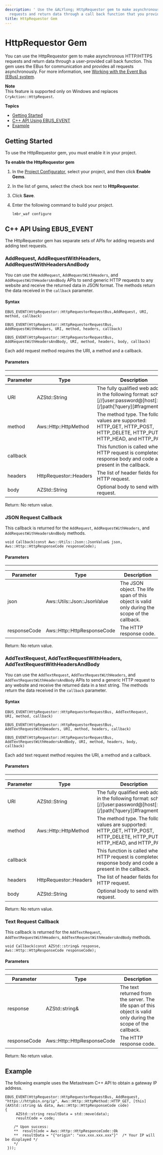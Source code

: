 ```yaml
---
description: ' Use the &ALYlong; HttpRequestor gem to make asynchronous HTTP/HTTPS
  requests and return data through a call back function that you provide. '
title: HttpRequestor Gem
---
```

# HttpRequestor Gem<a name="http-requestor-gem"></a>

You can use the HttpRequestor gem to make asynchronous HTTP/HTTPS requests and return data through a user\-provided call back function\. This gem uses the EBus for communication and provides all requests asynchronously\. For more information, see [Working with the Event Bus \(EBus\) system](/docs/userguide/programming/ebus/intro.md)\.

**Note**  
This feature is supported only on Windows and replaces `CryAction::HttpRequest`\.

**Topics**
+ [Getting Started](#http-requestor-gem-getting-started)
+ [C\+\+ API Using EBUS\_EVENT](#http-requestor-gem-c-api-ebus_event)
+ [Example](#http-requestor-gem-example)

## Getting Started<a name="http-requestor-gem-getting-started"></a>

To use the HttpRequestor gem, you must enable it in your project\.

**To enable the HttpRequestor gem**

1. In the [Project Configurator](/docs/userguide/configurator/intro.md), select your project, and then click **Enable Gems**\.

1. In the list of gems, select the check box next to **HttpRequestor**\.

1. Click **Save**\.

1. Enter the following command to build your project\.

   ```
   lmbr_waf configure
   ```

## C\+\+ API Using EBUS\_EVENT<a name="http-requestor-gem-c-api-ebus_event"></a>

The HttpRequestor gem has separate sets of APIs for adding requests and adding text requests\.

### AddRequest, AddRequestWithHeaders, AddRequestWithHeadersAndBody<a name="http-requestor-gem-addrequest-methods"></a>

You can use the `AddRequest`, `AddRequestWithHeaders`, and `AddRequestWithHeadersAndBody` APIs to send generic HTTP requests to any website and receive the returned data in JSON format\. The methods return the data received in the `callback` parameter\.

#### Syntax<a name="http-requestor-gem-addrequest-syntax"></a>

```
EBUS_EVENT(HttpRequestor::HttpRequestorRequestBus,AddRequest, URI, method, callback)
```

```
EBUS_EVENT(HttpRequestor::HttpRequestorRequestBus, AddRequestWithHeaders, URI, method, headers, callback)
```

```
EBUS_EVENT(HttpRequestor::HttpRequestorRequestBus, AddRequestWithHeadersAndBody, URI, method, headers, body, callback)
```

Each add request method requires the URI, a method and a callback\.

#### Parameters<a name="http-requestor-gem-addrequest-parameters"></a>


****  

| Parameter | Type | Description | 
| --- | --- | --- | 
| URI | AZStd::String | The fully qualified web address, in the following format: scheme:\[//\[user:password@\]host\[:port\]\]\[/\]path\[?query\]\[\#fragment\] | 
| method | Aws::Http::HttpMethod | The method type\. The following values are supported: HTTP\_GET, HTTP\_POST, HTTP\_DELETE, HTTP\_PUT, HTTP\_HEAD, and HTTP\_PATCH\. | 
| callback |  | This function is called when the HTTP request is completed\. The response body and code are present in the callback\. | 
| headers | HttpRequestor::Headers | The list of header fields for the HTTP request\. | 
| body | AZStd::String | Optional body to send with the request\. | 

Return: No return value\.

### JSON Request Callback<a name="http-requestor-gem-json-request-callback"></a>

This callback is returned for the `AddRequest`, `AddRequestWithHeaders`, and `AddRequestWithHeadersAndBody` methods\.

```
void Callback(const Aws::Utils::Json::JsonValue& json, Aws::Http::HttpResponseCode responseCode);
```

#### Parameters<a name="http-requestor-gem-json-request-callback-parameters"></a>


****  

| Parameter | Type | Description | 
| --- | --- | --- | 
| json | Aws::Utils::Json::JsonValue | The JSON object\. The life span of this object is valid only during the scope of the callback\. | 
| responseCode | Aws::Http::HttpResponseCode | The HTTP response code\. | 

Return: No return value\.

### AddTextRequest, AddTextRequestWithHeaders, AddTextRequestWithHeadersAndBody<a name="http-requestor-gem-addtextrequest-methods"></a>

You can use the `AddTextRequest`, `AddTextRequestWithHeaders`, and `AddTextRequestWithHeadersAndBody` APIs to send a generic HTTP request to any website and receive the returned data in a text string\. The methods return the data received in the `callback` parameter\.

#### Syntax<a name="http-requestor-gem-addtextrequest-syntax"></a>

```
EBUS_EVENT(HttpRequestor::HttpRequestorRequestBus, AddTextRequest, URI, method, callback)
```

```
EBUS_EVENT(HttpRequestor::HttpRequestorRequestBus, AddTextRequestWithHeaders, URI, method, headers, callback)
```

```
EBUS_EVENT(HttpRequestor::HttpRequestorRequestBus, AddTextRequestWithHeadersAndBody, URI, method, headers, body, callback)
```

Each add text request method requires the URI, a method and a callback\.

#### Parameters<a name="http-requestor-gem-addtextrequest-parameters"></a>


****  

| Parameter | Type | Description | 
| --- | --- | --- | 
| URI | AZStd::String | The fully qualified web address, in the following format: scheme:\[//\[user:password@\]host\[:port\]\]\[/\]path\[?query\]\[\#fragment\] | 
| method | Aws::Http::HttpMethod | The method type\. The following values are supported: HTTP\_GET, HTTP\_POST, HTTP\_DELETE, HTTP\_PUT, HTTP\_HEAD, and HTTP\_PATCH\. | 
| callback |  | This function is called when the HTTP request is completed\. The response body and code are present in the callback\. | 
| headers | HttpRequestor::Headers | The list of header fields for the HTTP request\. | 
| body | AZStd::String | Optional body to send with the request\. | 

Return: No return value\.

### Text Request Callback<a name="http-requestor-gem-text-request-callback"></a>

This callback is returned for the `AddTextRequest`, `AddTextRequestWithHeaders`, `AddTextRequestWithHeadersAndBody` methods\.

```
void Callback(const AZStd::string& response, Aws::Http::HttpResponseCode responseCode);
```

#### Parameters<a name="http-requestor-gem-text-request-callback-parameters"></a>


****  

| Parameter | Type | Description | 
| --- | --- | --- | 
| response | AZStd::string& | The text returned from the server\. The life span of this object is valid only during the scope of the callback\. | 
| responseCode | Aws::Http::HttpResponseCode | The HTTP response code\. | 

Return: No return value\.

## Example<a name="http-requestor-gem-example"></a>

The following example uses the Metastream C\+\+ API to obtain a gateway IP address\.

```
EBUS_EVENT(HttpRequestor::HttpRequestorRequestBus, AddRequest, "https://httpbin.org/ip", Aws::Http::HttpMethod::HTTP_GET, [this](AXStd::string && data, Aws::Http::HttpResponseCode code)
{
     AZStd::string resultData = std::move(data);
     resultCode = code;

    /* Upon success:
    **  resultCode = Aws::Http::HttpResponceCode::Ok
    **  resultData = "{"origin": "xxx.xxx.xxx.xxx"}"  /* Your IP will be displayed */
    */
 }));
```
